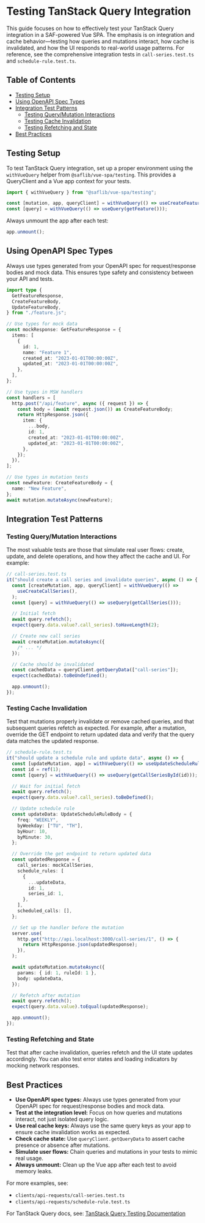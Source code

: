 # Testing TanStack Query Integration

This guide focuses on how to effectively test your TanStack Query integration in a SAF-powered Vue SPA. The emphasis is on integration and cache behavior—testing how queries and mutations interact, how cache is invalidated, and how the UI responds to real-world usage patterns. For reference, see the comprehensive integration tests in `call-series.test.ts` and `schedule-rule.test.ts`.

## Table of Contents

- [Testing Setup](#testing-setup)
- [Using OpenAPI Spec Types](#using-openapi-spec-types)
- [Integration Test Patterns](#integration-test-patterns)
  - [Testing Query/Mutation Interactions](#testing-querymutation-interactions)
  - [Testing Cache Invalidation](#testing-cache-invalidation)
  - [Testing Refetching and State](#testing-refetching-and-state)
- [Best Practices](#best-practices)

## Testing Setup

To test TanStack Query integration, set up a proper environment using the `withVueQuery` helper from `@saflib/vue-spa/testing`. This provides a QueryClient and a Vue app context for your tests.

```typescript
import { withVueQuery } from "@saflib/vue-spa/testing";

const [mutation, app, queryClient] = withVueQuery(() => useCreateFeature());
const [query] = withVueQuery(() => useQuery(getFeature()));
```

Always unmount the app after each test:

```typescript
app.unmount();
```

## Using OpenAPI Spec Types

Always use types generated from your OpenAPI spec for request/response bodies and mock data. This ensures type safety and consistency between your API and tests.

```typescript
import type {
  GetFeatureResponse,
  CreateFeatureBody,
  UpdateFeatureBody,
} from "./feature.js";

// Use types for mock data
const mockResponse: GetFeatureResponse = {
  items: [
    {
      id: 1,
      name: "Feature 1",
      created_at: "2023-01-01T00:00:00Z",
      updated_at: "2023-01-01T00:00:00Z",
    },
  ],
};

// Use types in MSW handlers
const handlers = [
  http.post("/api/feature", async ({ request }) => {
    const body = (await request.json()) as CreateFeatureBody;
    return HttpResponse.json({
      item: {
        ...body,
        id: 1,
        created_at: "2023-01-01T00:00:00Z",
        updated_at: "2023-01-01T00:00:00Z",
      },
    });
  }),
];

// Use types in mutation tests
const newFeature: CreateFeatureBody = {
  name: "New Feature",
};
await mutation.mutateAsync(newFeature);
```

## Integration Test Patterns

### Testing Query/Mutation Interactions

The most valuable tests are those that simulate real user flows: create, update, and delete operations, and how they affect the cache and UI. For example:

```typescript
// call-series.test.ts
it("should create a call series and invalidate queries", async () => {
  const [createMutation, app, queryClient] = withVueQuery(() =>
    useCreateCallSeries(),
  );
  const [query] = withVueQuery(() => useQuery(getCallSeries()));

  // Initial fetch
  await query.refetch();
  expect(query.data.value?.call_series).toHaveLength(2);

  // Create new call series
  await createMutation.mutateAsync({
    /* ... */
  });

  // Cache should be invalidated
  const cachedData = queryClient.getQueryData(["call-series"]);
  expect(cachedData).toBeUndefined();

  app.unmount();
});
```

### Testing Cache Invalidation

Test that mutations properly invalidate or remove cached queries, and that subsequent queries refetch as expected. For example, after a mutation, override the GET endpoint to return updated data and verify that the query data matches the updated response.

```typescript
// schedule-rule.test.ts
it("should update a schedule rule and update data", async () => {
  const [updateMutation, app] = withVueQuery(() => useUpdateScheduleRule());
  const id = ref(1);
  const [query] = withVueQuery(() => useQuery(getCallSeriesById(id)));

  // Wait for initial fetch
  await query.refetch();
  expect(query.data.value?.call_series).toBeDefined();

  // Update schedule rule
  const updateData: UpdateScheduleRuleBody = {
    freq: "WEEKLY",
    byWeekday: ["TU", "TH"],
    byHour: 10,
    byMinute: 30,
  };

  // Override the get endpoint to return updated data
  const updatedResponse = {
    call_series: mockCallSeries,
    schedule_rules: [
      {
        ...updateData,
        id: 1,
        series_id: 1,
      },
    ],
    scheduled_calls: [],
  };

  // Set up the handler before the mutation
  server.use(
    http.get("http://api.localhost:3000/call-series/1", () => {
      return HttpResponse.json(updatedResponse);
    }),
  );

  await updateMutation.mutateAsync({
    params: { id: 1, ruleId: 1 },
    body: updateData,
  });

  // Refetch after mutation
  await query.refetch();
  expect(query.data.value).toEqual(updatedResponse);

  app.unmount();
});
```

### Testing Refetching and State

Test that after cache invalidation, queries refetch and the UI state updates accordingly. You can also test error states and loading indicators by mocking network responses.

## Best Practices

- **Use OpenAPI spec types:** Always use types generated from your OpenAPI spec for request/response bodies and mock data.
- **Test at the integration level:** Focus on how queries and mutations interact, not just isolated query logic.
- **Use real cache keys:** Always use the same query keys as your app to ensure cache invalidation works as expected.
- **Check cache state:** Use `queryClient.getQueryData` to assert cache presence or absence after mutations.
- **Simulate user flows:** Chain queries and mutations in your tests to mimic real usage.
- **Always unmount:** Clean up the Vue app after each test to avoid memory leaks.

For more examples, see:

- `clients/api-requests/call-series.test.ts`
- `clients/api-requests/schedule-rule.test.ts`

For TanStack Query docs, see: [TanStack Query Testing Documentation](https://tanstack.com/query/latest/docs/vue/guides/testing)
